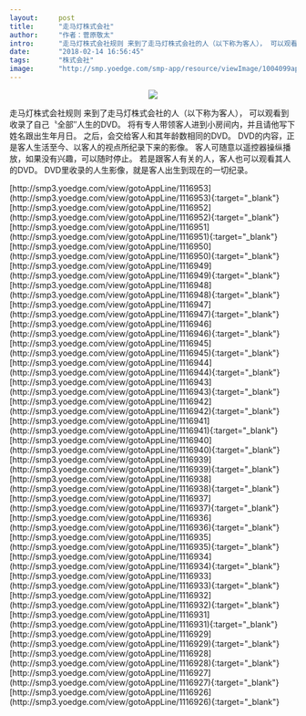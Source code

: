 ```yaml
---
layout:     post
title:      "走马灯株式会社"
author:     "作者：菅原敬太"
intro:      "走马灯株式会社规则 来到了走马灯株式会社的人（以下称为客人）， 可以观看到收录了自己〝全部″人生的DVD。 将有专人带领客人进到小房间内，并且请他写下姓名跟出生年月日。 之后，会交给客人和其年龄数相同的DVD。 DVD的内容，正是客人生活至今、以客人的视点所纪录下来的影像。 客人可随意以遥控器操纵播放，如果没有兴趣，可以随时停止。 若是跟客人有关的人，客人也可以观看其人的DVD。 DVD里收录的人生影像，就是客人出生到现在的一切纪录。"
date:       "2018-02-14 16:56:45"
tags:       "株式会社"
image:      "http://smp.yoedge.com/smp-app/resource/viewImage/1004099appline.png"
---
```

<div style="text-align: center">
<p><img src="http://smp.yoedge.com/smp-app/resource/viewImage/1004099appline.png"/></p>
</div>
<p class="post-meta">
<span>走马灯株式会社规则 来到了走马灯株式会社的人（以下称为客人）， 可以观看到收录了自己〝全部″人生的DVD。 将有专人带领客人进到小房间内，并且请他写下姓名跟出生年月日。 之后，会交给客人和其年龄数相同的DVD。 DVD的内容，正是客人生活至今、以客人的视点所纪录下来的影像。 客人可随意以遥控器操纵播放，如果没有兴趣，可以随时停止。 若是跟客人有关的人，客人也可以观看其人的DVD。 DVD里收录的人生影像，就是客人出生到现在的一切纪录。</span>
</p>
[http://smp3.yoedge.com/view/gotoAppLine/1116953](http://smp3.yoedge.com/view/gotoAppLine/1116953){:target="_blank"}
[http://smp3.yoedge.com/view/gotoAppLine/1116952](http://smp3.yoedge.com/view/gotoAppLine/1116952){:target="_blank"}
[http://smp3.yoedge.com/view/gotoAppLine/1116951](http://smp3.yoedge.com/view/gotoAppLine/1116951){:target="_blank"}
[http://smp3.yoedge.com/view/gotoAppLine/1116950](http://smp3.yoedge.com/view/gotoAppLine/1116950){:target="_blank"}
[http://smp3.yoedge.com/view/gotoAppLine/1116949](http://smp3.yoedge.com/view/gotoAppLine/1116949){:target="_blank"}
[http://smp3.yoedge.com/view/gotoAppLine/1116948](http://smp3.yoedge.com/view/gotoAppLine/1116948){:target="_blank"}
[http://smp3.yoedge.com/view/gotoAppLine/1116947](http://smp3.yoedge.com/view/gotoAppLine/1116947){:target="_blank"}
[http://smp3.yoedge.com/view/gotoAppLine/1116946](http://smp3.yoedge.com/view/gotoAppLine/1116946){:target="_blank"}
[http://smp3.yoedge.com/view/gotoAppLine/1116945](http://smp3.yoedge.com/view/gotoAppLine/1116945){:target="_blank"}
[http://smp3.yoedge.com/view/gotoAppLine/1116944](http://smp3.yoedge.com/view/gotoAppLine/1116944){:target="_blank"}
[http://smp3.yoedge.com/view/gotoAppLine/1116943](http://smp3.yoedge.com/view/gotoAppLine/1116943){:target="_blank"}
[http://smp3.yoedge.com/view/gotoAppLine/1116942](http://smp3.yoedge.com/view/gotoAppLine/1116942){:target="_blank"}
[http://smp3.yoedge.com/view/gotoAppLine/1116941](http://smp3.yoedge.com/view/gotoAppLine/1116941){:target="_blank"}
[http://smp3.yoedge.com/view/gotoAppLine/1116940](http://smp3.yoedge.com/view/gotoAppLine/1116940){:target="_blank"}
[http://smp3.yoedge.com/view/gotoAppLine/1116939](http://smp3.yoedge.com/view/gotoAppLine/1116939){:target="_blank"}
[http://smp3.yoedge.com/view/gotoAppLine/1116938](http://smp3.yoedge.com/view/gotoAppLine/1116938){:target="_blank"}
[http://smp3.yoedge.com/view/gotoAppLine/1116937](http://smp3.yoedge.com/view/gotoAppLine/1116937){:target="_blank"}
[http://smp3.yoedge.com/view/gotoAppLine/1116936](http://smp3.yoedge.com/view/gotoAppLine/1116936){:target="_blank"}
[http://smp3.yoedge.com/view/gotoAppLine/1116935](http://smp3.yoedge.com/view/gotoAppLine/1116935){:target="_blank"}
[http://smp3.yoedge.com/view/gotoAppLine/1116934](http://smp3.yoedge.com/view/gotoAppLine/1116934){:target="_blank"}
[http://smp3.yoedge.com/view/gotoAppLine/1116933](http://smp3.yoedge.com/view/gotoAppLine/1116933){:target="_blank"}
[http://smp3.yoedge.com/view/gotoAppLine/1116932](http://smp3.yoedge.com/view/gotoAppLine/1116932){:target="_blank"}
[http://smp3.yoedge.com/view/gotoAppLine/1116931](http://smp3.yoedge.com/view/gotoAppLine/1116931){:target="_blank"}
[http://smp3.yoedge.com/view/gotoAppLine/1116929](http://smp3.yoedge.com/view/gotoAppLine/1116929){:target="_blank"}
[http://smp3.yoedge.com/view/gotoAppLine/1116928](http://smp3.yoedge.com/view/gotoAppLine/1116928){:target="_blank"}
[http://smp3.yoedge.com/view/gotoAppLine/1116927](http://smp3.yoedge.com/view/gotoAppLine/1116927){:target="_blank"}
[http://smp3.yoedge.com/view/gotoAppLine/1116926](http://smp3.yoedge.com/view/gotoAppLine/1116926){:target="_blank"}



